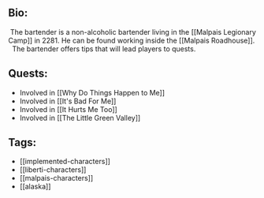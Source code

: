 ## Bio:

 The bartender is a non-alcoholic bartender living in the [[Malpais Legionary Camp]] in 2281. He can be found working inside the [[Malpais Roadhouse]].
 
The bartender offers tips that will lead players to quests.

## Quests:

- Involved in [[Why Do Things Happen to Me]]
- Involved in [[It's Bad For Me]]
- Involved in [[It Hurts Me Too]]
- Involved in [[The Little Green Valley]]

## Tags:

- [[implemented-characters]]
- [[liberti-characters]]
- [[malpais-characters]]
- [[alaska]]